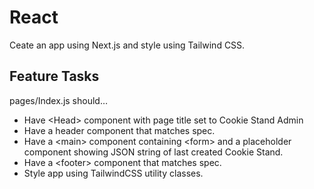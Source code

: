 # React

Ceate an app using Next.js and style using Tailwind CSS.

## Feature Tasks
pages/Index.js should…
- Have \<Head> component with page title set to Cookie Stand Admin
- Have a header component that matches spec.
- Have a \<main> component containing \<form> and a placeholder component showing JSON string of  last created Cookie Stand.
- Have a \<footer> component that matches spec.
- Style app using TailwindCSS utility classes.
